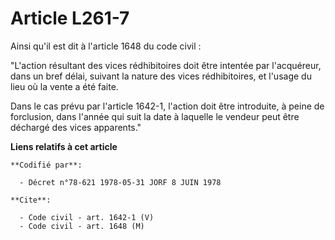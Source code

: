 # Article L261-7

Ainsi qu'il est dit à l'article 1648 du code civil :

"L'action résultant des vices rédhibitoires doit être intentée par l'acquéreur, dans un bref délai, suivant la nature des
vices rédhibitoires, et l'usage du lieu où la vente a été faite.

Dans le cas prévu par l'article 1642-1, l'action doit être introduite, à peine de forclusion, dans l'année qui suit la date à
laquelle le vendeur peut être déchargé des vices apparents."

**Liens relatifs à cet article**

	**Codifié par**:

	  - Décret n°78-621 1978-05-31 JORF 8 JUIN 1978

	**Cite**:

	  - Code civil - art. 1642-1 (V)
	  - Code civil - art. 1648 (M)
